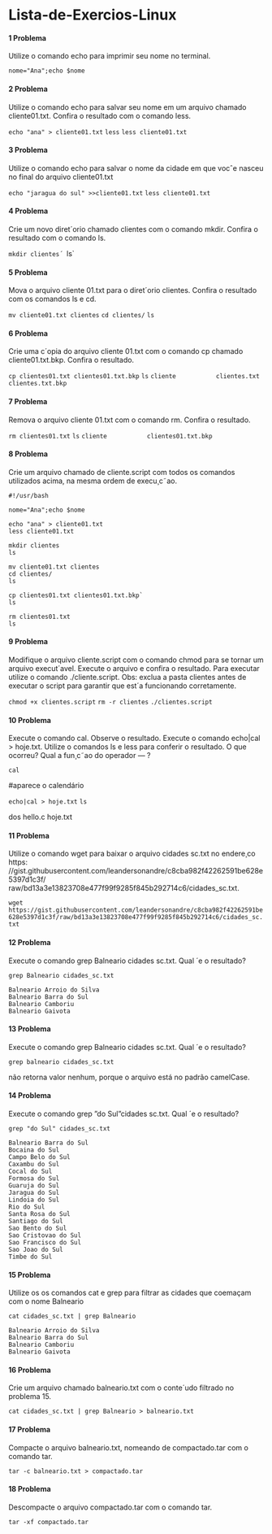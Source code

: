# Lista-de-Exercios-Linux

#### **1 Problema**
Utilize o comando echo para imprimir seu nome no terminal.

  `nome="Ana";echo $nome`

#### **2 Problema**
Utilize o comando echo para salvar seu nome em um arquivo chamado cliente01.txt.
Confira o resultado com o comando less.

   `echo "ana" > cliente01.txt`
    `less`
    `less cliente01.txt`

#### **3 Problema**
Utilize o comando echo para salvar o nome da cidade em que vocˆe nasceu no
final do arquivo cliente01.txt

  `echo "jaragua do sul" >>cliente01.txt`
  `less cliente01.txt`
  
#### **4 Problema**
Crie um novo diret´orio chamado clientes com o comando mkdir. Confira o
resultado com o comando ls.

   `mkdir clientes´
   `ls`
  
#### **5 Problema**
Mova o arquivo cliente 01.txt para o diret´orio clientes. Confira o resultado com
os comandos ls e cd.

  `mv cliente01.txt clientes`
  `cd clientes/`
  `ls`

#### **6 Problema**
Crie uma c´opia do arquivo cliente 01.txt com o comando cp chamado cliente01.txt.bkp.
Confira o resultado.

`cp clientes01.txt clientes01.txt.bkp`
`ls`
`cliente           clientes.txt      clientes.txt.bkp`

#### **7 Problema**
Remova o arquivo cliente 01.txt com o comando rm. Confira o resultado.

  `rm clientes01.txt`
  `ls`
  `cliente           clientes01.txt.bkp`
  
#### **8 Problema**
Crie um arquivo chamado de cliente.script com todos os comandos utilizados
acima, na mesma ordem de execu¸c˜ao.
  
    #!/usr/bash

    nome="Ana";echo $nome

    echo "ana" > cliente01.txt
    less cliente01.txt

    mkdir clientes
    ls

    mv cliente01.txt clientes
    cd clientes/
    ls

    cp clientes01.txt clientes01.txt.bkp`
    ls

    rm clientes01.txt
    ls


  
#### **9 Problema**
Modifique o arquivo cliente.script com o comando chmod para se tornar um
arquivo execut´avel. Execute o arquivo e confira o resultado. Para executar utilize o comando ./cliente.script. Obs: exclua a pasta clientes antes de executar
o script para garantir que est´a funcionando corretamente.

`chmod +x clientes.script` `rm -r clientes` `./clientes.script`

#### **10 Problema**
Execute o comando cal. Observe o resultado. Execute o comando echo|cal >
hoje.txt. Utilize o comandos ls e less para conferir o resultado. O que ocorreu?
Qual a fun¸c˜ao do operador — ?

`cal`

#aparece o calendário

`echo|cal > hoje.txt`
`ls`

dos       hello.c   hoje.txt

#### **11 Problema**
Utilize o comando wget para baixar o arquivo cidades sc.txt no endere¸co https:
//gist.githubusercontent.com/leandersonandre/c8cba982f42262591be628e5397d1c3f/
raw/bd13a3e13823708e477f99f9285f845b292714c6/cidades_sc.txt.

`wget https://gist.githubusercontent.com/leandersonandre/c8cba982f42262591be628e5397d1c3f/raw/bd13a3e13823708e477f99f9285f845b292714c6/cidades_sc.txt`

#### **12 Problema**
Execute o comando grep Balneario cidades sc.txt. Qual ´e o resultado?

`grep Balneario cidades_sc.txt`

    Balneario Arroio do Silva
    Balneario Barra do Sul
    Balneario Camboriu
    Balneario Gaivota

#### **13 Problema**
Execute o comando grep Balneario cidades sc.txt. Qual ´e o resultado?

`grep balneario cidades_sc.txt`

não retorna valor nenhum, porque o arquivo está no padrão camelCase. 

#### **14 Problema**
Execute o comando grep ”do Sul”cidades sc.txt. Qual ´e o resultado?

`grep "do Sul" cidades_sc.txt`

    Balneario Barra do Sul
    Bocaina do Sul
    Campo Belo do Sul
    Caxambu do Sul
    Cocal do Sul
    Formosa do Sul
    Guaruja do Sul
    Jaragua do Sul
    Lindoia do Sul
    Rio do Sul
    Santa Rosa do Sul
    Santiago do Sul
    Sao Bento do Sul
    Sao Cristovao do Sul
    Sao Francisco do Sul
    Sao Joao do Sul
    Timbe do Sul
    
#### **15 Problema**
Utilize os os comandos cat e grep para filtrar as cidades que coemaçam com o nome Balneario

`cat cidades_sc.txt | grep Balneario`

    Balneario Arroio do Silva
    Balneario Barra do Sul
    Balneario Camboriu
    Balneario Gaivota

#### **16 Problema**
Crie um arquivo chamado balneario.txt com o conte´udo filtrado no problema
15.

`cat cidades_sc.txt | grep Balneario > balneario.txt`

#### **17 Problema**
Compacte o arquivo balneario.txt, nomeando de compactado.tar com o comando tar.

`tar -c balneario.txt > compactado.tar`

#### **18 Problema**
Descompacte o arquivo compactado.tar com o comando tar.

`tar -xf compactado.tar`
